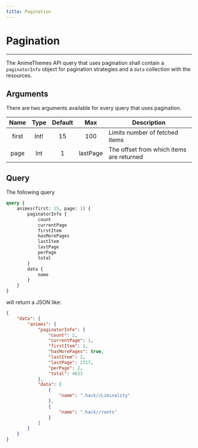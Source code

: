 ```yaml
---
title: Pagination
---
```


# Pagination

---

The AnimeThemes API query that uses pagination shall contain a `paginatorInfo` object for pagination strategies and a `data` collection with the resources.


## Arguments

There are two arguments available for every query that uses pagination.

| Name      | Type     | Default  | Max      | Description                               |
| :-------: | :------: | :------: | :------: | ----------------------------------------- |
| first     | Int!     | 15       | 100      | Limits number of fetched items            |
| page      | Int      | 1        | lastPage | The offset from which items are returned  |

## Query

The following query
```graphql
query {
    animes(first: 15, page: 1) {
        paginatorInfo {
            count
            currentPage
            firstItem
            hasMorePages
            lastItem
            lastPage
            perPage
            total
        }
        data {
            name
        }
    }
}
```
will return a JSON like:
```json
{
    "data": {
        "animes": {
            "paginatorInfo": {
                "count": 2,
                "currentPage": 1,
                "firstItem": 1,
                "hasMorePages": true,
                "lastItem": 2,
                "lastPage": 2317,
                "perPage": 2,
                "total": 4633
            },
            "data": [
                {
                    "name": ".hack//Liminality"
                },
                {
                    "name": ".hack//roots"
                }
            ]
        }
    }
}